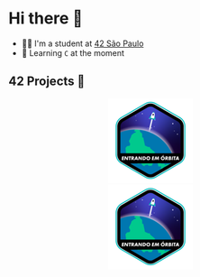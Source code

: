 # Hi there 👋
* 👨‍🎓 I'm a student at [42 São Paulo](https://www.42sp.org.br)
* 🔰 Learning `C` at the moment

## 42 Projects 🚀

<div align="center">

![Phase One](https://github.com/humbertoarndt/humbertoarndt/blob/main/42_badges/phase_onee.png)  
[![Libft](https://github.com/humbertoarndt/humbertoarndt/blob/main/42_badges/phase_onee.png)](https://github.com/humbertoarndt/libft)

</div>

